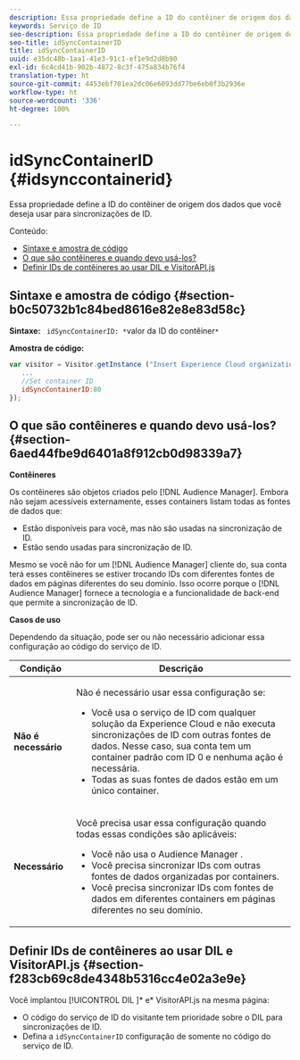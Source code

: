 ```yaml
---
description: Essa propriedade define a ID do contêiner de origem dos dados que você deseja usar para sincronizações de ID.
keywords: Serviço de ID
seo-description: Essa propriedade define a ID do contêiner de origem dos dados que você deseja usar para sincronizações de ID.
seo-title: idSyncContainerID
title: idSyncContainerID
uuid: e35dc48b-1aa1-41e3-91c1-ef1e9d2d8b90
exl-id: 6c4cd41b-902b-4872-8c3f-475a834b76f4
translation-type: ht
source-git-commit: 4453ebf701ea2dc06e6093dd77be6eb0f3b2936e
workflow-type: ht
source-wordcount: '336'
ht-degree: 100%

---
```


# idSyncContainerID {#idsynccontainerid}

Essa propriedade define a ID do contêiner de origem dos dados que você deseja usar para sincronizações de ID.

Conteúdo:

<ul class="simplelist"> 
 <li> <a href="../../library/function-vars/idsyncontainerid.md#section-b0c50732b1c84bed8616e82e8e83d58c" format="dita" scope="local"> Sintaxe e amostra de código </a> </li> 
 <li> <a href="../../library/function-vars/idsyncontainerid.md#section-6aed44fbe9d6401a8f912cb0d98339a7" format="dita" scope="local"> O que são contêineres e quando devo usá-los? </a> </li> 
 <li> <a href="../../library/function-vars/idsyncontainerid.md#section-f283cb69c8de4348b5316cc4e02a3e9e" format="dita" scope="local"> Definir IDs de contêineres ao usar DIL e VisitorAPI.js </a> </li> 
</ul>

## Sintaxe e amostra de código {#section-b0c50732b1c84bed8616e82e8e83d58c}

**Sintaxe:** ` idSyncContainerID: *`valor da ID do contêiner`*`

**Amostra de código:**

```js
var visitor = Visitor.getInstance ("Insert Experience Cloud organization ID here",{ 
   ... 
   //Set container ID 
   idSyncContainerID:80 
});
```

## O que são contêineres e quando devo usá-los? {#section-6aed44fbe9d6401a8f912cb0d98339a7}

**Contêineres**

Os contêineres são objetos criados pelo [!DNL Audience Manager]. Embora não sejam acessíveis externamente, esses containers listam todas as fontes de dados que:

* Estão disponíveis para você, mas não são usadas na sincronização de ID.
* Estão sendo usadas para sincronização de ID.

Mesmo se você não for um [!DNL Audience Manager] cliente do, sua conta terá esses contêineres se estiver trocando IDs com diferentes fontes de dados em páginas diferentes do seu domínio. Isso ocorre porque o [!DNL Audience Manager] fornece a tecnologia e a funcionalidade de back-end que permite a sincronização de ID.

**Casos de uso**

Dependendo da situação, pode ser ou não necessário adicionar essa configuração ao código do serviço de ID.

<table id="table_48621F343C7F4760A75F6BCC2DB2DA20"> 
 <thead> 
  <tr> 
   <th colname="col1" class="entry"> Condição </th> 
   <th colname="col2" class="entry"> Descrição </th> 
  </tr> 
 </thead>
 <tbody> 
  <tr> 
   <td colname="col1"> <p> <b>Não é necessário</b> </p> </td> 
   <td colname="col2"> <p>Não é necessário usar essa configuração se: </p> <p> 
     <ul id="ul_4D6F794CD65C43D0BEFBA6F5DE420C2E"> 
      <li id="li_0F048A6AC7BE4450AFA1B20B1AC25808">Você usa o serviço de ID com qualquer solução da <span class="keyword">Experience Cloud</span> e não executa sincronizações de ID com outras fontes de dados. Nesse caso, sua conta tem um container padrão com ID 0 e nenhuma ação é necessária. </li> 
      <li id="li_5657D64D9406407D9B4DB7D8BE4F8EE4">Todas as suas fontes de dados estão em um único container. </li> 
     </ul> </p> </td> 
  </tr> 
  <tr> 
   <td colname="col1"> <p> <b>Necessário</b> </p> </td> 
   <td colname="col2"> <p>Você precisa usar essa configuração quando todas essas condições são aplicáveis: </p> <p> 
     <ul id="ul_9AFD14FC5A2745F7BD7BE7B64545DA62"> 
      <li id="li_04F0EFBBD71B43608CAAA7E7409D33FE">Você não usa o <span class="keyword">Audience Manager </span>. </li> 
      <li id="li_4BFA6DC76CE9455EBBC337FD2FE820BF">Você precisa sincronizar IDs com outras fontes de dados organizadas por containers. </li> 
      <li id="li_731DA5D1CBF244F8BEBE57C0E2EBA713">Você precisa sincronizar IDs com fontes de dados em diferentes containers em páginas diferentes no seu domínio. </li> 
     </ul> </p> </td> 
  </tr> 
 </tbody> 
</table>

## Definir IDs de contêineres ao usar DIL e VisitorAPI.js {#section-f283cb69c8de4348b5316cc4e02a3e9e}

Você implantou [!UICONTROL DIL ]* e* VisitorAPI.js na mesma página:

* O código do serviço de ID do visitante tem prioridade sobre o DIL para sincronizações de ID.
* Defina a `idSyncContainerID` configuração de somente no código do serviço de ID.
